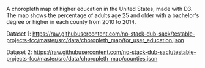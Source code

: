 A choropleth map of higher education in the United States, made with D3. The map shows the percentage of adults age 25 and older with a bachelor's degree or higher in each county from 2010 to 2014.

Dataset 1: https://raw.githubusercontent.com/no-stack-dub-sack/testable-projects-fcc/master/src/data/choropleth_map/for_user_education.json

Dataset 2: https://raw.githubusercontent.com/no-stack-dub-sack/testable-projects-fcc/master/src/data/choropleth_map/counties.json